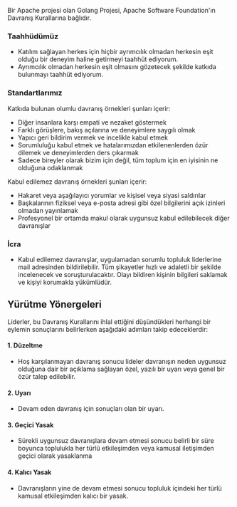 Bir Apache projesi olan Golang Projesi, Apache Software Foundation'ın Davranış Kurallarına bağlıdır.

### Taahhüdümüz

- Katılım sağlayan herkes için hiçbir ayrımcılık olmadan herkesin eşit olduğu bir deneyim haline getirmeyi taahhüt ediyorum.
- Ayrımcılık olmadan herkesin eşit olmasını gözetecek şekilde katkıda bulunmayı taahhüt ediyorum.

### Standartlarımız

Katkıda bulunan olumlu davranış örnekleri şunları içerir:

- Diğer insanlara karşı empati ve nezaket göstermek
- Farklı görüşlere, bakış açılarına ve deneyimlere saygılı olmak
- Yapıcı geri bildirim vermek ve incelikle kabul etmek
- Sorumluluğu kabul etmek ve hatalarımızdan etkilenenlerden özür dilemek ve deneyimlerden ders çıkarmak
- Sadece bireyler olarak bizim için değil, tüm toplum için en iyisinin ne olduğuna odaklanmak

Kabul edilemez davranış örnekleri şunları içerir:

- Hakaret veya aşağılayıcı yorumlar ve kişisel veya siyasi saldırılar
- Başkalarının fiziksel veya e-posta adresi gibi özel bilgilerini açık izinleri olmadan yayınlamak
- Profesyonel bir ortamda makul olarak uygunsuz kabul edilebilecek diğer davranışlar

### İcra

- Kabul edilemez davranışlar, uygulamadan sorumlu topluluk liderlerine mail adresinden bildirilebilir. Tüm şikayetler hızlı ve adaletli bir şekilde incelenecek ve soruşturulacaktır. Olayı bildiren kişinin bilgileri saklamak ve kişiyi korumakla yükümlüdür.

## Yürütme Yönergeleri

Liderler, bu Davranış Kurallarını ihlal ettiğini düşündükleri herhangi bir eylemin sonuçlarını belirlerken aşağıdaki adımları takip edeceklerdir:

#### 1. Düzeltme

- Hoş karşılanmayan davranış sonucu lideler davranışın neden uygunsuz olduğuna dair bir açıklama sağlayan özel, yazılı bir uyarı veya genel bir özür talep edilebilir.

#### 2. Uyarı

- Devam eden davranış için sonuçları olan bir uyarı.

#### 3. Geçici Yasak

- Sürekli uygunsuz davranışlara devam etmesi sonucu belirli bir süre boyunca toplulukla her türlü etkileşimden veya kamusal iletişimden geçici olarak yasaklanma

#### 4. Kalıcı Yasak

- Davranışların yine de devam etmesi sonucu topluluk içindeki her türlü kamusal etkileşimden kalıcı bir yasak.
